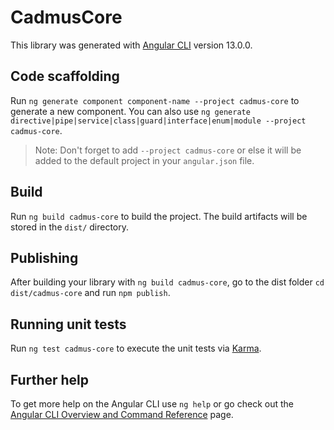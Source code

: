 # CadmusCore

This library was generated with [Angular CLI](https://github.com/angular/angular-cli) version 13.0.0.

## Code scaffolding

Run `ng generate component component-name --project cadmus-core` to generate a new component. You can also use `ng generate directive|pipe|service|class|guard|interface|enum|module --project cadmus-core`.
> Note: Don't forget to add `--project cadmus-core` or else it will be added to the default project in your `angular.json` file.

## Build

Run `ng build cadmus-core` to build the project. The build artifacts will be stored in the `dist/` directory.

## Publishing

After building your library with `ng build cadmus-core`, go to the dist folder `cd dist/cadmus-core` and run `npm publish`.

## Running unit tests

Run `ng test cadmus-core` to execute the unit tests via [Karma](https://karma-runner.github.io).

## Further help

To get more help on the Angular CLI use `ng help` or go check out the [Angular CLI Overview and Command Reference](https://angular.io/cli) page.
